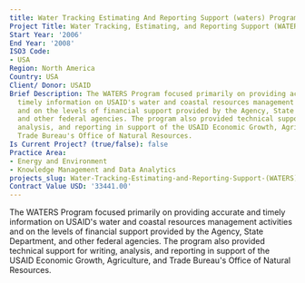 ```yaml
---
title: Water Tracking Estimating And Reporting Support (waters) Program
Project Title: Water Tracking, Estimating, and Reporting Support (WATERS) Program
Start Year: '2006'
End Year: '2008'
ISO3 Code:
- USA
Region: North America
Country: USA
Client/ Donor: USAID
Brief Description: The WATERS Program focused primarily on providing accurate and
  timely information on USAID's water and coastal resources management activities
  and on the levels of financial support provided by the Agency, State Department,
  and other federal agencies. The program also provided technical support for writing,
  analysis, and reporting in support of the USAID Economic Growth, Agriculture, and
  Trade Bureau's Office of Natural Resources.
Is Current Project? (true/false): false
Practice Area:
- Energy and Environment
- Knowledge Management and Data Analytics
projects_slug: Water-Tracking-Estimating-and-Reporting-Support-(WATERS)-Program
Contract Value USD: '33441.00'
---
```


The WATERS Program focused primarily on providing accurate and timely information on USAID's water and coastal resources management activities and on the levels of financial support provided by the Agency, State Department, and other federal agencies. The program also provided technical support for writing, analysis, and reporting in support of the USAID Economic Growth, Agriculture, and Trade Bureau's Office of Natural Resources.